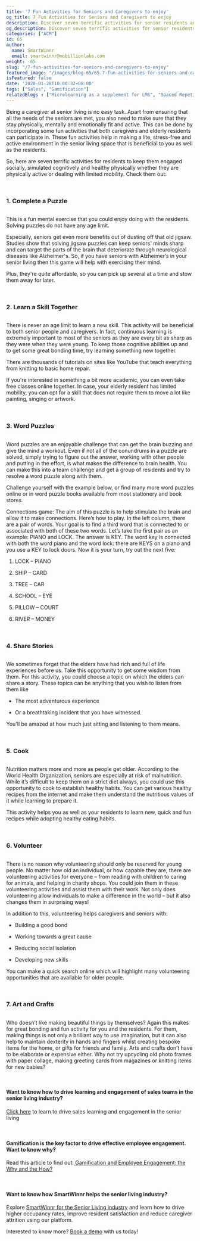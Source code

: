 ```yaml
---
title: '7 Fun Activities for Seniors and Caregivers to enjoy'
og_title: 7 Fun Activities for Seniors and Caregivers to enjoy
description: Discover seven terrific activities for senior residents and care givers. These activities help in keeping the seniors engaged socially, simulated cognitively and healthy physically whether they are physically active or dealing with limited mobility.
og_description: Discover seven terrific activities for senior residents and care givers. These activities help in keeping the seniors engaged socially, simulated cognitively and healthy physically whether they are physically active or dealing with limited mobility.
categories: ["ACM"]
id: 65
author:
  name: SmartWinnr
  email: smartwinnr@mobillionlabs.com
weight: -65
slug: "/7-fun-activities-for-seniors-and-caregivers-to-enjoy"
featured_image: "/images/blog-65/65.7-fun-activities-for-seniors-and-caregivers-to-enjoy.jpg"
isFeatured: false
date: '2020-01-28T10:00:32+08:00'
tags: ["Sales", "Gamification"]
relatedBlogs : ["Microlearning as a supplement for LMS", "Spaced Repetition and Microlearning: Two peas in a pod", "Top 10 CEOs who started as Sales Reps"]
---
```


Being a caregiver at senior living is no easy task. Apart from ensuring that all the needs of the seniors are met, you also need to make sure that they stay physically, mentally and emotionally fit and active. This can be done by incorporating some fun activities that both caregivers and elderly residents can participate in. These fun activities help in making a lite, stress-free and active environment in the senior living space that is beneficial to you as well as the residents.
 
So, here are seven terrific activities for residents to keep them engaged socially, simulated cognitively and healthy physically whether they are physically active or dealing with limited mobility. Check them out:

<br>

### **1. Complete a Puzzle**

<img alt="" src="/images/blog-65/wonderlane-GBHhIyWftHs-unsplash.jpg" class="ml-padding-top0 ml-padding-bottom0">

This is a fun mental exercise that you could enjoy doing with the residents. Solving puzzles do not have any age limit. 
 
Especially, seniors get even more benefits out of dusting off that old jigsaw. Studies show that solving jigsaw puzzles can keep seniors' minds sharp and can target the parts of the brain that deteriorate through neurological diseases like Alzheimer's. So, if you have seniors with Alzheimer’s in your senior living then this game will help with exercising their mind. 
 
Plus, they're quite affordable, so you can pick up several at a time and stow them away for later.

<br>

### **2. Learn a Skill Together**

<img alt="" src="/images/blog-65/quino-al-ATtEIdlYvVU-unsplash.jpg" class="ml-padding-top0 ml-padding-bottom0">

There is never an age limit to learn a new skill. This activity will be beneficial to both senior people and caregivers.
In fact, continuous learning is extremely important to most of the seniors as they are every bit as sharp as they were when they were young. To keep those cognitive abilities up and to get some great bonding time, try learning something new together.
 
There are thousands of tutorials on sites like YouTube that teach everything from knitting to basic home repair.
 
If you're interested in something a bit more academic, you can even take free classes online together.
In case, your elderly resident has limited mobility, you can opt for a skill that does not require them to move a lot like painting, singing or artwork.

<br>

### **3. Word Puzzles**

<img alt="" src="/images/blog-65/melinda-gimpel-zlbB-anyO3I-unsplash.jpg" class="ml-padding-top0 ml-padding-bottom0">

Word puzzles are an enjoyable challenge that can get the brain buzzing and give the mind a workout. Even if not all of the conundrums in a puzzle are solved, simply trying to figure out the answer, working with other people and putting in the effort, is what makes the difference to brain health. You can make this into a team challenge and get a group of residents and try to resolve a word puzzle along with them. 

Challenge yourself with the example below, or find many more word puzzles online or in word puzzle books available from most stationery and book stores.

Connections game:
The aim of this puzzle is to help stimulate the brain and allow it to make connections.
Here’s how to play. In the left column, there are a pair of words. Your goal is to find a third word that is connected to or associated with both of these two words. Let’s take the first pair as an example: PIANO and LOCK. The answer is KEY. The word key is connected with both the word piano and the word lock: there are KEYS on a piano and you use a KEY to lock doors. Now it is your turn, try out the next five:

1. LOCK – PIANO

2. SHIP – CARD

3. TREE – CAR

4. SCHOOL – EYE

5. PILLOW – COURT

6. RIVER – MONEY

<br>

### **4. Share Stories**

<img alt="" src="/images/blog-65/elien-dumon-zdvrozV4Lr8-unsplash.jpg" class="ml-padding-top0 ml-padding-bottom0">

We sometimes forget that the elders have had rich and full of life experiences before us. Take this opportunity to get some wisdom from them. For this activity, you could choose a topic on which the elders can share a story. These topics can be anything that you wish to listen from them like 

* The most adventurous experience 

* Or a breathtaking incident that you have witnessed.

You'll be amazed at how much just sitting and listening to them means.

<br>

### **5. Cook**

<img alt="" src="/images/blog-65/cdc-F98Mv9O6LfI-unsplash.jpg" class="ml-padding-top0 ml-padding-bottom0">

Nutrition matters more and more as people get older. According to the World Health Organization, seniors are especially at risk of malnutrition. While it’s difficult to keep them on a strict diet always, you could use this opportunity to cook to establish healthy habits. You can get various healthy recipes from the internet and make them understand the nutritious values of it while learning to prepare it.
 
This activity helps you as well as your residents to learn new, quick and fun recipes while adopting healthy eating habits.

<br>

### **6. Volunteer**

<img alt="" src="/images/blog-65/elder-1425733_640.jpg" class="ml-padding-top0 ml-padding-bottom0">

There is no reason why volunteering should only be reserved for young people. No matter how old an individual, or how capable they are, there are volunteering activities for everyone – from reading with children to caring for animals, and helping in charity shops. You could join them in these volunteering activities and assist them with their work. Not only does volunteering allow individuals to make a difference in the world – but it also changes them in surprising ways!

In addition to this, volunteering helps caregivers and seniors with:

* Building a good bond 

* Working towards a great cause 

* Reducing social isolation 

* Developing new skills 

You can make a quick search online which will highlight many volunteering opportunities that are available for older people.

<br>

### **7. Art and Crafts**

<img alt="" src="/images/blog-65/art-1209519_640.jpg" class="ml-padding-top0 ml-padding-bottom0">

Who doesn’t like making beautiful things by themselves? Again this makes for great bonding and fun activity for you and the residents. For them, making things is not only a brilliant way to use imagination, but it can also help to maintain dexterity in hands and fingers whilst creating bespoke items for the home, or gifts for friends and family. Arts and crafts don’t have to be elaborate or expensive either. Why not try upcycling old photo frames with paper collage, making greeting cards from magazines or knitting items for new babies?

<br>



#### **Want to know how to drive learning and engagement of sales teams in the senior living industry?**

<a href="https://www.smartwinnr.com/post/how-to-drive-learning-and-engagement-of-sales-teams-in-senior-living/" target="_blank" class="ml_custom_link">Click here</a> to learn to drive sales learning and engagement in the senior living

<br>

#### **Gamification is the key factor to drive effective employee engagement. Want to know why?**

Read this article to find out:<a href="https://smartwinnr.com/post/gamification-and-employee-engagement/" target="_blank" class="ml_custom_link"> Gamification and Employee Engagement: the Why and the How?</a>

<br>

#### **Want to know how SmartWinnr helps the senior living industry?**

Explore <a href="https://www.smartwinnr.com/solutions/senior-living/" target="_blank" class="ml_custom_link"> SmartWinnr for the Senior Living industry</a> and learn how to drive higher occupancy rates, improve resident satisfaction and reduce caregiver attrition using our platform.


Interested to know more? <a href="https://www.smartwinnr.com/request-demo" target="_blank" class="ml_custom_link">Book a demo</a> with us today!
